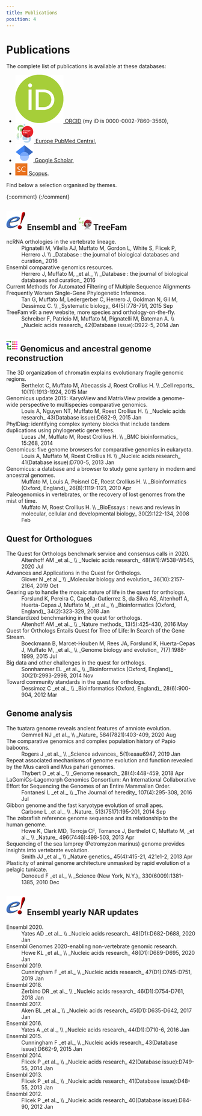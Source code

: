 ```yaml
---
title: Publications
position: 4
---
```


# Publications

The complete list of publications is available at these databases:

* [![icon](/assets/img/icon/orcid.png) ORCID](http://europepmc.org/authors/0000-0002-7860-3560)
  (my iD is 0000-0002-7860-3560),
* [![icon](/assets/img/icon/epmc.png) Europe PubMed
  Central](http://europepmc.org/search?query=AUTHORID:0000-0002-7860-3560&sortby=Date),
* [![icon](/assets/img/icon/googlescholar.png) Google Scholar](https://scholar.google.com/citations?user=CAik9V8AAAAJ),
* [![icon](/assets/img/icon/scopus.png) Scopus](https://www.scopus.com/authid/detail.uri?authorId=23485883100).

Find below a selection organised by themes.

{::comment}
{:/comment}
## ![icon](/assets/img/icon/ensembl.png) Ensembl and ![icon](/assets/img/icon/treefam.png) TreeFam

<dl>
<dt>ncRNA orthologies in the vertebrate lineage.</dt>
<dd>
Pignatelli M, Vilella AJ, Muffato M, Gordon L, White S, Flicek P, Herrero J. \\
_Database : the journal of biological databases and curation_ 2016
</dd>
<dt>Ensembl comparative genomics resources.</dt>
<dd>
Herrero J, Muffato M, _et al._ \\
_Database : the journal of biological databases and curation_ 2016
</dd>
<dt>Current Methods for Automated Filtering of Multiple Sequence Alignments Frequently Worsen Single-Gene Phylogenetic Inference.</dt>
<dd>
Tan G, Muffato M, Ledergerber C, Herrero J, Goldman N, Gil M, Dessimoz C. \\
_Systematic biology_ 64(5):778-791, 2015 Sep
</dd>
<dt>TreeFam v9: a new website, more species and orthology-on-the-fly.</dt>
<dd>
Schreiber F, Patricio M, Muffato M, Pignatelli M, Bateman A. \\
_Nucleic acids research_ 42(Database issue):D922-5, 2014 Jan
</dd>
</dl>

## ![icon](/assets/img/icon/genomicus.png) Genomicus and ancestral genome reconstruction

<dl>
<dt>The 3D organization of chromatin explains evolutionary fragile genomic regions.</dt>
<dd>
Berthelot C, Muffato M, Abecassis J, Roest Crollius H. \\
_Cell reports_ 10(11):1913-1924, 2015 Mar
</dd>
<dt>Genomicus update 2015: KaryoView and MatrixView provide a genome-wide perspective to multispecies comparative genomics.</dt>
<dd>
Louis A, Nguyen NT, Muffato M, Roest Crollius H. \\
_Nucleic acids research_ 43(Database issue):D682-9, 2015 Jan
</dd>
<dt>PhylDiag: identifying complex synteny blocks that include tandem duplications using phylogenetic gene trees.</dt>
<dd>
Lucas JM, Muffato M, Roest Crollius H. \\
_BMC bioinformatics_ 15:268, 2014 
</dd>
<dt>Genomicus: five genome browsers for comparative genomics in eukaryota.</dt>
<dd>
Louis A, Muffato M, Roest Crollius H. \\
_Nucleic acids research_ 41(Database issue):D700-5, 2013 Jan
</dd>
<dt>Genomicus: a database and a browser to study gene synteny in modern and ancestral genomes.</dt>
<dd>
Muffato M, Louis A, Poisnel CE, Roest Crollius H. \\
_Bioinformatics (Oxford, England)_ 26(8):1119-1121, 2010 Apr
</dd>
<dt>Paleogenomics in vertebrates, or the recovery of lost genomes from the mist of time.</dt>
<dd>
Muffato M, Roest Crollius H. \\
_BioEssays : news and reviews in molecular, cellular and developmental biology_ 30(2):122-134, 2008 Feb
</dd>
</dl>

## Quest for Orthologues

<dl>
<dt>The Quest for Orthologs benchmark service and consensus calls in 2020.</dt>
<dd>
Altenhoff AM _et al._ \\
_Nucleic acids research_ 48(W1):W538-W545, 2020 Jul
</dd>
<dt>Advances and Applications in the Quest for Orthologs.</dt>
<dd>
Glover N _et al._ \\
_Molecular biology and evolution_ 36(10):2157-2164, 2019 Oct
</dd>
<dt>Gearing up to handle the mosaic nature of life in the quest for orthologs.</dt>
<dd>
Forslund K, Pereira C, Capella-Gutierrez S, da Silva AS, Altenhoff A, Huerta-Cepas J, Muffato M, _et al._ \\
_Bioinformatics (Oxford, England)_ 34(2):323-329, 2018 Jan
</dd>
<dt>Standardized benchmarking in the quest for orthologs.</dt>
<dd>
Altenhoff AM _et al._ \\
_Nature methods_ 13(5):425-430, 2016 May
</dd>
<dt>Quest for Orthologs Entails Quest for Tree of Life: In Search of the Gene Stream.</dt>
<dd>
Boeckmann B, Marcet-Houben M, Rees JA, Forslund K, Huerta-Cepas J, Muffato M, _et al._ \\
_Genome biology and evolution_ 7(7):1988-1999, 2015 Jul
</dd>
<dt>Big data and other challenges in the quest for orthologs.</dt>
<dd>
Sonnhammer EL _et al._ \\
_Bioinformatics (Oxford, England)_ 30(21):2993-2998, 2014 Nov
</dd>
<dt>Toward community standards in the quest for orthologs.</dt>
<dd>
Dessimoz C _et al._ \\
_Bioinformatics (Oxford, England)_ 28(6):900-904, 2012 Mar
</dd>
</dl>

## Genome analysis

<dl>
<dt>The tuatara genome reveals ancient features of amniote evolution.</dt>
<dd>
Gemmell NJ _et al._ \\
_Nature_ 584(7821):403-409, 2020 Aug
</dd>
<dt>The comparative genomics and complex population history of Papio baboons.</dt>
<dd>
Rogers J _et al._ \\
_Science advances_ 5(1):eaau6947, 2019 Jan
</dd>
<dt>Repeat associated mechanisms of genome evolution and function revealed by the Mus caroli and Mus pahari genomes.</dt>
<dd>
Thybert D _et al._ \\
_Genome research_ 28(4):448-459, 2018 Apr
</dd>
<dt>LaGomiCs-Lagomorph Genomics Consortium: An International Collaborative Effort for Sequencing the Genomes of an Entire Mammalian Order.</dt>
<dd>
Fontanesi L _et al._ \\
_The Journal of heredity_ 107(4):295-308, 2016 Jul
</dd>
<dt>Gibbon genome and the fast karyotype evolution of small apes.</dt>
<dd>
Carbone L _et al._ \\
_Nature_ 513(7517):195-201, 2014 Sep
</dd>
<dt>The zebrafish reference genome sequence and its relationship to the human genome.</dt>
<dd>
Howe K, Clark MD, Torroja CF, Torrance J, Berthelot C, Muffato M, _et al._ \\
_Nature_ 496(7446):498-503, 2013 Apr
</dd>
<dt>Sequencing of the sea lamprey (Petromyzon marinus) genome provides insights into vertebrate evolution.</dt>
<dd>
Smith JJ _et al._ \\
_Nature genetics_ 45(4):415-21, 421e1-2, 2013 Apr
</dd>
<dt>Plasticity of animal genome architecture unmasked by rapid evolution of a pelagic tunicate.</dt>
<dd>
Denoeud F _et al._ \\
_Science (New York, N.Y.)_ 330(6009):1381-1385, 2010 Dec
</dd>
</dl>

## ![icon](/assets/img/icon/ensembl.png) Ensembl yearly NAR updates

<dl>
<dt>Ensembl 2020.</dt>
<dd>
Yates AD _et al._ \\
_Nucleic acids research_ 48(D1):D682-D688, 2020 Jan
</dd>
<dt>Ensembl Genomes 2020-enabling non-vertebrate genomic research.</dt>
<dd>
Howe KL _et al._ \\
_Nucleic acids research_ 48(D1):D689-D695, 2020 Jan
</dd>
<dt>Ensembl 2019.</dt>
<dd>
Cunningham F _et al._ \\
_Nucleic acids research_ 47(D1):D745-D751, 2019 Jan
</dd>
<dt>Ensembl 2018.</dt>
<dd>
Zerbino DR _et al._ \\
_Nucleic acids research_ 46(D1):D754-D761, 2018 Jan
</dd>
<dt>Ensembl 2017.</dt>
<dd>
Aken BL _et al._ \\
_Nucleic acids research_ 45(D1):D635-D642, 2017 Jan
</dd>
<dt>Ensembl 2016.</dt>
<dd>
Yates A _et al._ \\
_Nucleic acids research_ 44(D1):D710-6, 2016 Jan
</dd>
<dt>Ensembl 2015.</dt>
<dd>
Cunningham F _et al._ \\
_Nucleic acids research_ 43(Database issue):D662-9, 2015 Jan
</dd>
<dt>Ensembl 2014.</dt>
<dd>
Flicek P _et al._ \\
_Nucleic acids research_ 42(Database issue):D749-55, 2014 Jan
</dd>
<dt>Ensembl 2013.</dt>
<dd>
Flicek P _et al._ \\
_Nucleic acids research_ 41(Database issue):D48-55, 2013 Jan
</dd>
<dt>Ensembl 2012.</dt>
<dd>
Flicek P _et al._ \\
_Nucleic acids research_ 40(Database issue):D84-90, 2012 Jan
</dd>
</dl>

